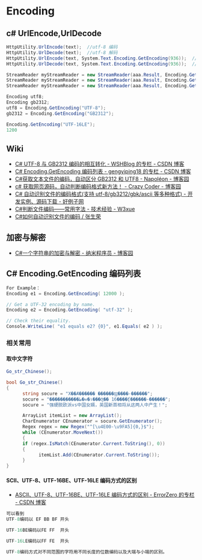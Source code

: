 # Encoding

## c# UrlEncode,UrlDecode

```c#
HttpUtility.UrlEncode(text);  //utf-8 编码
HttpUtility.UrlDecode(text);  //utf-8 解码
HttpUtility.UrlEncode(text, System.Text.Encoding.GetEncoding(936));  //gb2312编码
HttpUtility.UrlDecode(text, System.Text.Encoding.GetEncoding(936));  //gb2312解码

StreamReader myStreamReader = new StreamReader(aaa.Result, Encoding.GetEncoding("utf-8"));
StreamReader myStreamReader = new StreamReader(aaa.Result, Encoding.GetEncoding(936));
StreamReader myStreamReader = new StreamReader(aaa.Result, Encoding.GetEncoding("GB2312"));

Encoding utf8;
Encoding gb2312;
utf8 = Encoding.GetEncoding("UTF-8");
gb2312 = Encoding.GetEncoding("GB2312");

Encoding.GetEncoding("UTF-16LE");
1200


```

## Wiki

- [C# UTF-8 与 GB2312 编码的相互转化 - WSHBlog 的专栏 - CSDN 博客](https://blog.csdn.net/u014076894/article/details/40382567)
- [C# Encoding.GetEncoding 编码列表 - gengyiping18 的专栏 - CSDN 博客](https://blog.csdn.net/gengyiping18/article/details/77620061)
- [C#获取文本文件的编码，自动区分 GB2312 和 UTF8 - Napol&#233;on - 博客园](https://www.cnblogs.com/guyun/p/4262587.html)
- [c# 获取网页源码，自动判断编码格式新方法！ - Crazy Coder - 博客园](https://www.cnblogs.com/swtseaman/archive/2012/10/04/2711836.html)
- [C# 自动识别文件的编码格式(支持 utf-8/gb3212/gbk/ascii 等多种格式) - 开发实例、源码下载 - 好例子网](https://www.haolizi.net/example/view_975.html)
- [C#判断文件编码——常用字法 - 技术经验 - W3xue](https://www.w3xue.com/exp/article/201811/8093.html)
- [C#如何自动识别文件的编码 / 张生荣](https://www.zhangshengrong.com/p/7B1LeWDawp/)

## 加密与解密

- [C#一个字符串的加密与解密 - 纳米程序员 - 博客园](https://www.cnblogs.com/wifi/articles/2482350.html)

## C# Encoding.GetEncoding 编码列表

```c#
For Example：
Encoding e1 = Encoding.GetEncoding( 12000 );

// Get a UTF-32 encoding by name.
Encoding e2 = Encoding.GetEncoding( "utf-32" );

// Check their equality.
Console.WriteLine( "e1 equals e2? {0}", e1.Equals( e2 ) );
```

### 相关常用

#### 取中文字符

```c#
Go_str_Chinese();

bool Go_str_Chinese()
{
      string socure = "Χ��Ⱥ������ ������Ϣ����-������";
      socure = "������ִ�����ط�ѡ�١���ʤ�� 16����ʧ������-������";
      socure = "强硬脱欧派vs中国女婿，英国新首相将从这两人中产生！";

      ArrayList itemList = new ArrayList();
      CharEnumerator CEnumerator = socure.GetEnumerator();
      Regex regex = new Regex("^[\u4E00-\u9FA5]{0,}$");
      while (CEnumerator.MoveNext())
      {
      if (regex.IsMatch(CEnumerator.Current.ToString(), 0))
      {
            itemList.Add(CEnumerator.Current.ToString());
      }
}

```

#### SCII、UTF-8、UTF-16BE、UTF-16LE 编码方式的区别

- [ASCII、UTF-8、UTF-16BE、UTF-16LE 编码方式的区别 - ErrorZero 的专栏 - CSDN 博客](https://blog.csdn.net/errorzero/article/details/8483344)

```c#
可以看到
UTF-8编码以 EF BB BF 开头

UTF-16BE编码以FE FF  开头

UTF-16LE编码以FF FE  开头

UTF-8编码方式对不同范围的字符用不同长度的位数编码以及大端与小端的区别。
```
